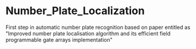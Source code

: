 # Number_Plate_Localization
First step in automatic number plate recognition based on paper entitled as "Improved number plate localisation algorithm and its efficient field programmable gate arrays implementation"
